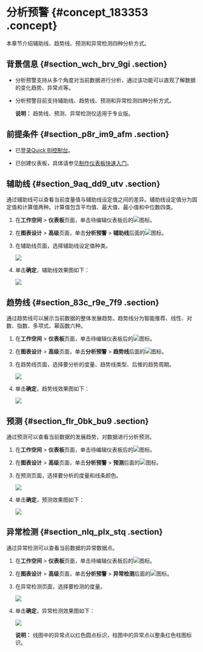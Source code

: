 # 分析预警 {#concept_183353 .concept}

本章节介绍辅助线、趋势线、预测和异常检测四种分析方式。

## 背景信息 {#section_wch_brv_9gi .section}

-   分析预警支持从多个角度对当前数据进行分析，通过该功能可以直观了解数据的变化趋势、异常点等。
-   分析预警目前支持辅助线、趋势线、预测和异常检测四种分析方式。

    **说明：** 趋势线、预测、异常检测仅适用于专业版。


## 前提条件 {#section_p8r_im9_afm .section}

-   已[登录Quick BI控制台](https://account.aliyun.com/login/mixlogin.htm?)。

-   已创建仪表板，具体请参见[制作仪表板快速入门](../../../../cn.zh-CN/快速入门/快速制作报表/制作仪表板快速入门.md#)。


## 辅助线 {#section_9aq_dd9_utv .section}

通过辅助线可以查看当前度量值与辅助线设定值之间的差异。辅助线设定值分为固定值和计算值两种。计算值包含平均值、最大值、最小值和中位数四类。

1.  在**工作空间** \> **仪表板**页面，单击待编辑仪表板后的![](http://static-aliyun-doc.oss-cn-hangzhou.aliyuncs.com/assets/img/157117/156802455558768_zh-CN.png)图标。
2.  在**图表设计** \> **高级**页面，单击**分析预警** \> **辅助线**后面的![](http://static-aliyun-doc.oss-cn-hangzhou.aliyuncs.com/assets/img/157117/156802455658769_zh-CN.png)图标。
3.  在辅助线页面，选择辅助线设定值种类。

    ![](http://static-aliyun-doc.oss-cn-hangzhou.aliyuncs.com/assets/img/157117/156802455644332_zh-CN.png)

4.  单击**确定**，辅助线效果图如下：

    ![](http://static-aliyun-doc.oss-cn-hangzhou.aliyuncs.com/assets/img/157117/156802455644333_zh-CN.png)


## 趋势线 {#section_83c_r9e_7f9 .section}

通过趋势线可以展示当前数据的整体发展趋势。趋势线分为智能推荐、线性、对数、指数、多项式、幂函数六种。

1.  在**工作空间** \> **仪表板**页面，单击待编辑仪表板后的![](http://static-aliyun-doc.oss-cn-hangzhou.aliyuncs.com/assets/img/157117/156802455558768_zh-CN.png)图标。
2.  在**图表设计** \> **高级**页面，单击**分析预警** \> **趋势线**后面的![](http://static-aliyun-doc.oss-cn-hangzhou.aliyuncs.com/assets/img/157117/156802455658769_zh-CN.png)图标。
3.  在趋势线页面，选择要分析的度量、趋势线类型、后推的趋势周期。

    ![](http://static-aliyun-doc.oss-cn-hangzhou.aliyuncs.com/assets/img/157117/156802455644334_zh-CN.png)

4.  单击**确定**，趋势线效果图如下：

    ![](http://static-aliyun-doc.oss-cn-hangzhou.aliyuncs.com/assets/img/157117/156802455644335_zh-CN.png)


## 预测 {#section_flr_0bk_bu9 .section}

通过预测可以查看当前数据的发展趋势，对数据进行分析预测。

1.  在**工作空间** \> **仪表板**页面，单击待编辑仪表板后的![](http://static-aliyun-doc.oss-cn-hangzhou.aliyuncs.com/assets/img/157117/156802455558768_zh-CN.png)图标。
2.  在**图表设计** \> **高级**页面，单击**分析预警** \> **预测**后面的![](http://static-aliyun-doc.oss-cn-hangzhou.aliyuncs.com/assets/img/157117/156802455658769_zh-CN.png)图标。
3.  在预测页面，选择要分析的度量和线条颜色。

    ![](http://static-aliyun-doc.oss-cn-hangzhou.aliyuncs.com/assets/img/157117/156802455644342_zh-CN.png)

4.  单击**确定**，预测效果图如下：

    ![](http://static-aliyun-doc.oss-cn-hangzhou.aliyuncs.com/assets/img/157117/156802455644343_zh-CN.png)


## 异常检测 {#section_nlq_plx_stq .section}

通过异常检测可以查看当前数据的异常数据点。

1.  在**工作空间** \> **仪表板**页面，单击待编辑仪表板后的![](http://static-aliyun-doc.oss-cn-hangzhou.aliyuncs.com/assets/img/157117/156802455558768_zh-CN.png)图标。
2.  在**图表设计** \> **高级**页面，单击**分析预警** \> **异常检测**后面的![](http://static-aliyun-doc.oss-cn-hangzhou.aliyuncs.com/assets/img/157117/156802455658769_zh-CN.png)图标。
3.  在异常检测页面，选择要检测的度量。

    ![](http://static-aliyun-doc.oss-cn-hangzhou.aliyuncs.com/assets/img/157117/156802455744345_zh-CN.png)

4.  单击**确定**，异常检测效果图如下：

    ![](http://static-aliyun-doc.oss-cn-hangzhou.aliyuncs.com/assets/img/157117/156802455744347_zh-CN.png)

    **说明：** 线图中的异常点以红色圆点标识，柱图中的异常点以整条红色柱图标识。



